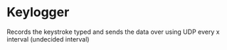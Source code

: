 # Keylogger

Records the keystroke typed and sends the data over using UDP every x interval (undecided interval)